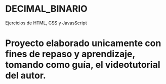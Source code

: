 # DECIMAL_BINARIO
Ejercicios de HTML, CSS y JavasScript
# Proyecto elaborado unicamente con fines de repaso y aprendizaje, tomando como guía, el videotutorial del autor.
